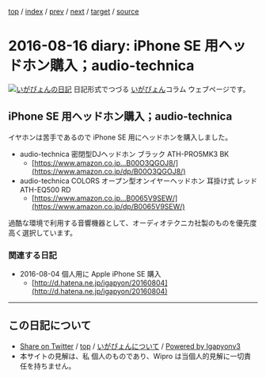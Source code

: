 [top](../index.html) 
 / [index](index.html) 
 / [prev](ig160809.html) 
 / [next](ig160817.html) 
 / [target](http://www.igapyon.jp/igapyon/diary/2016/ig160816.html) 
 / [source](https://github.com/igapyon/diary/blob/master/2016/ig160816.src.md) 

2016-08-16 diary: iPhone SE 用ヘッドホン購入；audio-technica
=====================================================================================================
[![いがぴょんの日記](http://www.igapyon.jp/igapyon/diary/images/iga200306s.jpg "いがぴょん")](http://www.igapyon.jp/igapyon/diary/memo/memoigapyon.html) 日記形式でつづる [いがぴょん](http://www.igapyon.jp/igapyon/diary/memo/memoigapyon.html)コラム ウェブページです。

## iPhone SE 用ヘッドホン購入；audio-technica

イヤホンは苦手であるので iPhone SE 用にヘッドホンを購入しました。

* audio-technica 密閉型DJヘッドホン ブラック ATH-PRO5MK3 BK
  * [https://www.amazon.co.jp...B00O3QGOJ8/](https://www.amazon.co.jp/dp/B00O3QGOJ8/)
* audio-technica COLORS オープン型オンイヤーヘッドホン 耳掛け式 レッド ATH-EQ500 RD
  * [https://www.amazon.co.jp...B0065V9SEW/](https://www.amazon.co.jp/dp/B0065V9SEW/)

過酷な環境で利用する音響機器として、オーディオテクニカ社製のものを優先度高く選択しています。


### 関連する日記


* 2016-08-04 個人用に Apple iPhone SE 購入
  * [http://d.hatena.ne.jp/igapyon/20160804](http://d.hatena.ne.jp/igapyon/20160804)


----------------------------------------------------------------------------------------------------

## この日記について

* [Share on Twitter](https://twitter.com/intent/tweet?hashtags=igapyon%2Cdiary%2C%E3%81%84%E3%81%8C%E3%81%B4%E3%82%87%E3%82%93&text=iPhone+SE+%E7%94%A8%E3%83%98%E3%83%83%E3%83%89%E3%83%9B%E3%83%B3%E8%B3%BC%E5%85%A5%EF%BC%9Baudio-technica&url=http%3A%2F%2Fwww.igapyon.jp%2Figapyon%2Fdiary%2F2016%2Fig160816.html) / [top](../index.html) / [いがぴょんについて](http://www.igapyon.jp/igapyon/diary/memo/memoigapyon.html) / [Powered by Igapyonv3](https://github.com/igapyon/igapyonv3)
* 本サイトの見解は、私 個人のものであり、Wipro は当個人的見解に一切責任を持ちません。 
